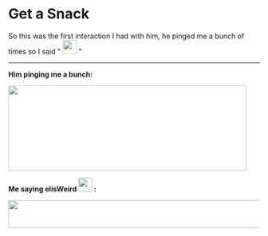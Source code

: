 # Get a Snack
So this was the first interaction I had with him, he pinged me a bunch of times so I said " <img src="https://static-cdn.jtvnw.net/emoticons/v2/emotesv2_70c9971ecaed4e45980bf32472775c4a/default/dark/3.0" width="28" height="28" /> "

-----------------------------------------------------------------------

<b>Him pinging me a bunch:</b>

<img src="https://i.imgur.com/QPJeR9w.png" width="477" height="171" />

<b>Me saying elisWeird <img src="https://static-cdn.jtvnw.net/emoticons/v2/emotesv2_70c9971ecaed4e45980bf32472775c4a/default/dark/3.0" width="28" height="28" /> :</b>

<img src="https://i.imgur.com/E5Cv8lC.png" width="717" height="56" />
